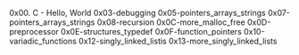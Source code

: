 0x00. C - Hello, World
0x03-debugging
0x05-pointers_arrays_strings
0x07-pointers_arrays_strings
0x08-recursion
0x0C-more_malloc_free
0x0D-preprocessor
0x0E-structures_typedef
0x0F-function_pointers
0x10-variadic_functions
0x12-singly_linked_listis
0x13-more_singly_linked_lists
